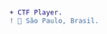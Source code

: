 
#                                                                    



```diff
+ CTF Player.
! 📍 São Paulo, Brasil.
```












 
